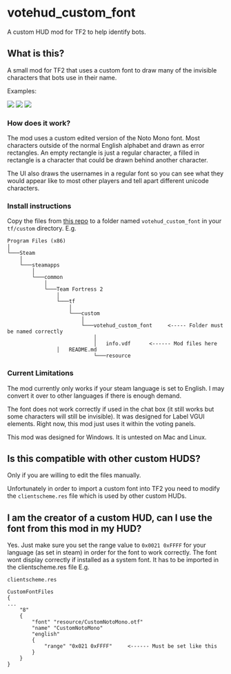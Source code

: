 # votehud_custom_font

A custom HUD mod for TF2 to help identify bots. 

## What is this?

A small mod for TF2 that uses a custom font to draw many of the invisible characters that bots use in their name. 

Examples:
 
![](https://i.imgur.com/4k5lIGO.png)    ![](https://i.imgur.com/9ztja2b.png)   ![](https://i.imgur.com/fspDpyY.png) 


### How does it work?

The mod uses a custom edited version of the Noto Mono font. Most characters outside of the normal English alphabet and drawn as error rectangles.
An empty rectangle is just a regular character, a filled in rectangle is a character that could be drawn behind another character.

The UI also draws the usernames in a regular font so you can see what they would appear like to most other players and tell apart different unicode characters. 


### Install instructions

Copy the files from [this repo](https://github.com/andy013/votehud_custom_font/archive/refs/heads/main.zip) to a folder named `votehud_custom_font` in your `tf/custom` directory. E.g.

```
Program Files (x86)
│
└───Steam
    │
    └───steamapps
        │
        └───common
            │
            └───Team Fortress 2
                │
                └───tf
                    │
                    └───custom
                        │
                        └───votehud_custom_font     <----- Folder must be named correctly
                            │
                            │   info.vdf      <------ Mod files here
			    │	README.md
                            └───resource
```

### Current Limitations

The mod currently only works if your steam language is set to English. I may convert it over to other languages if there is enough demand. 

The font does not work correctly if used in the chat box (it still works but some characters will still be invisible).  It was designed for Label VGUI elements. 
Right now, this mod just uses it within the voting panels. 

This mod was designed for Windows. It is untested on Mac and Linux. 


## Is this compatible with other custom HUDS?

Only if you are willing to edit the files manually. 

Unfortunately in order to import a custom font into TF2 you need to modify the `clientscheme.res` file 
which is used by other custom HUDs. 

## I am the creator of a custom HUD, can I use the font from this mod in my HUD?

Yes. Just make sure you set the range value to `0x0021 0xFFFF` for your language (as set in steam) in order for the font to work correctly. The font wont display correctly if installed as a system font. It has to be imported in the clientscheme.res file E.g.

``` 
clientscheme.res

CustomFontFiles
{
...
	"8" 
	{
		"font" "resource/CustomNotoMono.otf"
		"name" "CustomNotoMono"
		"english" 
		{
			"range" "0x021 0xFFFF"     <------ Must be set like this
		}
	}
}
```

